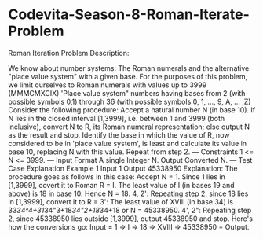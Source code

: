 # Codevita-Season-8-Roman-Iterate-Problem
 
Roman Iteration
Problem Description:

We know about number systems: The Roman numerals and the alternative "place value system" with a given base. For the purposes of this problem, we limit ourselves to
Roman numerals with values up to 3999 (MMMCMXCIX)
'Place value system" numbers having bases from 2 (with possible symbols 0,1) through 36 (with possible symbols 0, 1, ..., 9, A, ... ,Z) Consider the following procedure:
Accept a natural number N (in base 10).
If N lies in the closed interval [1,3999], i.e. between 1 and 3999 (both inclusive), convert N to R, its Roman numeral representation; else output N as the result and stop.
Identify the base in which the value of R, now considered to be in 'place value system', is least and calculate its value in base 10, replacing N with this value.
Repeat from step 2.
— Constraints
1 <= N <= 3999.
— Input Format
A single Integer N.
Output
Converted N.
— Test Case
Explanation
Example 1 Input
1
Output
45338950 
Explanation:
The procedure goes as follows in this case:
Accept N = 1.
Since 1 lies in [1,3999], covert it to Roman R = I.
The least value of I (in bases 19 and above) is 18 in base 10. Hence N = 18.
4, 2': Repeating step 2, since 18 lies in [1,3999], convert it to R =
3': The least value of XVIII (in base 34) is 33*34^4+31*34"3+18*34"2+18*34+18 or N = 45338950.
4', 2": Repeating step 2, since 45338950 lies outside [1,3999], output 45338950 and stop.
Here's how the conversions go: Input = 1 => I => 18 => XVIII => 45338950 = Output.

